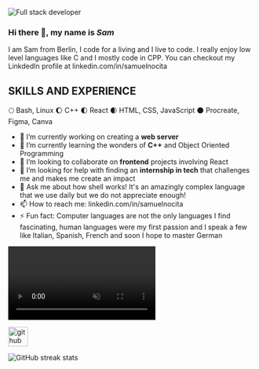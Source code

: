 ![*Full stack developer*](https://github.com/noci0001/noci0001/assets/79120220/73d4cda4-8371-4ad3-9bbb-8d556b8b33d7)
### Hi there 👋, my name is *Sam*
I am Sam from Berlin, I code for a living and I live to code. I really enjoy low level languages like C and I mostly code in CPP. You can checkout my LinkdedIn profile at linkedin.com/in/samuelnocita

## SKILLS AND EXPERIENCE

🌕 Bash, Linux
🌔 C++
🌓 React
🌒 HTML, CSS, JavaScript
🌑 Procreate, Figma, Canva


- 🔭 I’m currently working on creating a **web server** 
- 🌱 I’m currently learning the wonders of **C++** and Object Oriented Programming 
- 👯 I’m looking to collaborate on **frontend** projects involving React 
- 🤔 I’m looking for help with finding an **internship in tech** that challenges me and makes me create an impact 
- 💬 Ask me about how shell works! It's an amazingly complex language that we use daily but we do not appreciate enough! 
- 📫 How to reach me: linkedin.com/in/samuelnocita 
- ⚡ Fun fact: Computer languages are not the only languages I find fascinating, human languages were my first passion and I speak a few like Italian, Spanish, French and soon I hope to master German 

<video autoplay loop muted>
  <source src="[your-video.mp4](https://github.com/noci0001/noci0001/assets/79120220/85fd2cd2-0246-4ee1-b0be-97537f2613b6)" type="video/mp4">
  Your browser does not support the video tag.
</video>

[<img src='https://cdn.jsdelivr.net/npm/simple-icons@3.0.1/icons/github.svg' alt='github' height='40'>](https://github.com/https://github.com/noci0001)  

![GitHub streak stats](https://streak-stats.demolab.com/?user=https://github.com/noci0001)  

